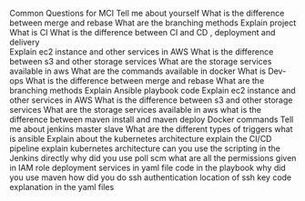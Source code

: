 Common Questions for MCI
Tell me about yourself 
What is the difference between merge and rebase
What are the branching methods
Explain project 
What is CI
What is the difference between CI and CD , deployment and delivery  
Explain ec2 instance and other services in AWS
What is the difference between s3 and other storage services
What are the storage services available in aws
What are the commands available in docker 
What is Dev-ops
What is the difference between merge and rebase
What are the branching methods
Explain Ansible playbook code
Explain ec2 instance and other services in AWS
What is the difference between s3 and other storage services
What are the storage services available in aws
what is the difference between maven install and maven deploy 
Docker commands
Tell me about jenkins master slave 
What are the different types of triggers
what is ansible
Explain about the kubernetes architecture 
explain the CI/CD pipeline 
explain kubernetes architecture 
can you use the scripting in the Jenkins directly 
why did you use poll scm
what are all the permissions given in IAM role
deployment services in yaml file
code in the playbook
why did you use maven
how did you do ssh authentication 
location of ssh key
code explanation in the yaml files 


